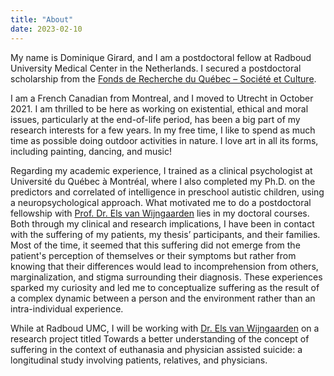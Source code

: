 ```yaml
---
title: "About"
date: 2023-02-10
---
```


My name is Dominique Girard, and I am a postdoctoral fellow at Radboud University Medical Center in the Netherlands. I secured a postdoctoral scholarship from the [Fonds de Recherche du Québec – Société et Culture](https://frq.gouv.qc.ca/en/society-and-culture/).

I am a French Canadian from Montreal, and I moved to Utrecht in October 2021. I am thrilled to be here as working on existential, ethical and moral issues, particularly at the end-of-life period, has been a big part of my research interests for a few years. In my free time, I like to spend as much time as possible doing outdoor activities in nature. I love art in all its forms, including painting, dancing, and music! 

Regarding my academic experience, I trained as a clinical psychologist at Université du Québec à Montréal, where I also completed my Ph.D. on the predictors and correlated of intelligence in preschool autistic children, using a neuropsychological approach. What motivated me to do a postdoctoral fellowship with [ Prof. Dr. Els van Wijngaarden](https://www.elsvanwijngaarden.com/) lies in my doctoral courses. Both through my clinical and research implications, I have been in contact with the suffering of my patients, my thesis’ participants, and their families. Most of the time, it seemed that this suffering did not emerge from the patient's perception of themselves or their symptoms but rather from knowing that their differences would lead to incomprehension from others, marginalization, and stigma surrounding their diagnosis. These experiences sparked my curiosity and led me to conceptualize suffering as the result of a complex dynamic between a person and the environment rather than an intra-individual experience.

While at Radboud UMC, I will be working with [ Dr. Els van Wijngaarden](https://www.elsvanwijngaarden.com/) on a research project titled Towards a better understanding of the concept of suffering in the context of euthanasia and physician assisted suicide: a longitudinal study involving patients, relatives, and physicians.

